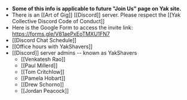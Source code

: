 - __Some of this info is applicable to future "Join Us" page on Yak site.__
- There is an [[Art of Gig]] [[Discord]] server. Please respect the [[Yak Collective Discord Code of Conduct]]
- Here is the Google Form to access the invite link: https://forms.gle/V81aePxEoTMXU1FN7
- [[Discord Chat Schedule]]
- [[Office hours with YakShavers]]
- [[Discord]] server admins -- known as YakShavers
    - [[Venkatesh Rao]]
    - [[Paul Millerd]]
    - [[Tom Critchlow]]
    - [[Pamela Hobart]]
    - [[Drew Schorno]]
    - [[Jordan Peacock]]
